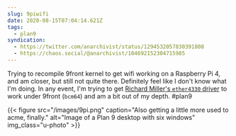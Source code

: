```yaml
---
slug: 9piwifi
date: 2020-08-15T07:04:14.621Z
tags:
  - plan9
syndication:
  - https://twitter.com/anarchivist/status/1294532057830391808
  - https://chaos.social/@anarchivist/104692152304715985
---
```

Trying to recompile 9front kernel to get wifi working on a Raspberry Pi 4, and am closer, but still not quite there. Definitely feel like I don't know what I'm doing. In any event, I'm trying to get [Richard Miller's `ether4330` driver](https://9p.io/sources/contrib/miller/9/bcm/ether4330.c) to work under 9front (`bcm64`) and am a bit out of my depth. #plan9

{{< figure src="/images/9pi.png" caption="Also getting a little more used to acme, finally." alt="Image of a Plan 9 desktop with six windows" img_class="u-photo" >}}